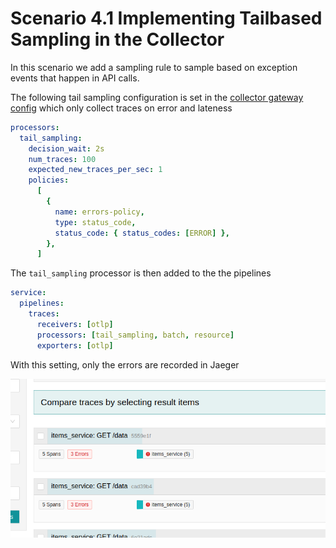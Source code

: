 # Scenario 4.1 Implementing Tailbased Sampling in the Collector

In this scenario we add a sampling rule to sample based on exception events that happen in API calls.

The following tail sampling configuration is set in the [collector gateway config](./config/collector-gateway.yml) which only collect traces on error and lateness

```yaml
processors:
  tail_sampling:
    decision_wait: 2s
    num_traces: 100
    expected_new_traces_per_sec: 1
    policies:
      [
        {
          name: errors-policy,
          type: status_code,
          status_code: { status_codes: [ERROR] },
        },
      ]
```

The `tail_sampling` processor is then added to the the pipelines

```yaml
service:
  pipelines:
    traces:
      receivers: [otlp]
      processors: [tail_sampling, batch, resource]
      exporters: [otlp]
```

With this setting, only the errors are recorded in Jaeger

![](./_md_assets/errors_sampling.png)

